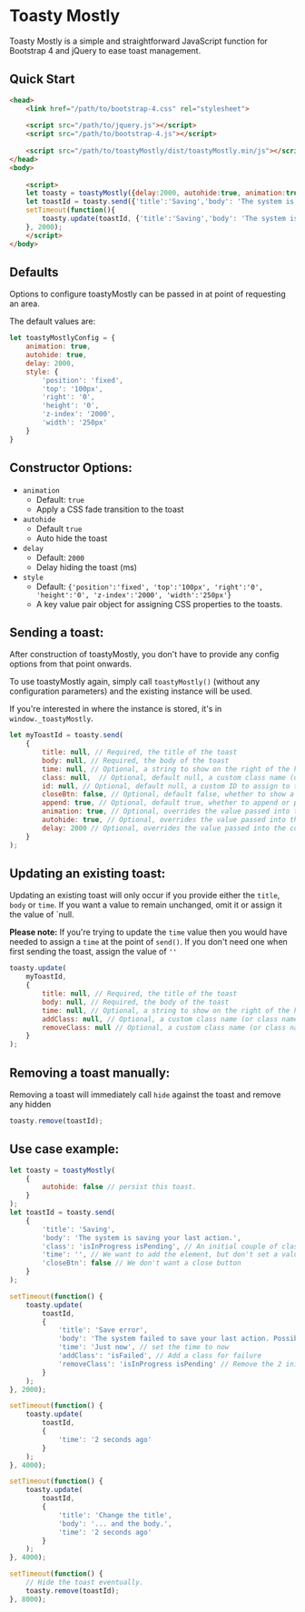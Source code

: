 Toasty Mostly
=============

Toasty Mostly is a simple and straightforward JavaScript function for Bootstrap 4 and jQuery to ease toast management.

## Quick Start

```html
<head>
    <link href="/path/to/bootstrap-4.css" rel="stylesheet">
    
    <script src="/path/to/jquery.js"></script>
    <script src="/path/to/bootstrap-4.js"></script>
    
    <script src="/path/to/toastyMostly/dist/toastyMostly.min/js"></script>
</head>
<body>
    
    <script>
    let toasty = toastyMostly({delay:2000, autohide:true, animation:true});
    let toastId = toasty.send({'title':'Saving','body': 'The system is saving your last action.', 'time': 'Just now'});
    setTimeout(function(){
        toasty.update(toastId, {'title':'Saving','body': 'The system is STILL saving your last action.', 'time': '2 secs ago'});
    }, 2000);
    </script>
</body>
```

## Defaults

Options to configure toastyMostly can be passed in at point of requesting an area.

The default values are:

```javascript
let toastyMostlyConfig = {
    animation: true,
    autohide: true,
    delay: 2000,
    style: {
        'position': 'fixed', 
        'top': '100px', 
        'right': '0', 
        'height': '0', 
        'z-index': '2000', 
        'width': '250px'
    }
}
```

## Constructor Options:

* `animation`
    * Default: `true`
    * Apply a CSS fade transition to the toast
* `autohide`
    * Default `true`
    * Auto hide the toast
* `delay`
    * Default: `2000`
    * Delay hiding the toast (ms)
* `style`
    * Default: `{'position':'fixed', 'top':'100px', 'right':'0', 'height':'0', 'z-index':'2000', 'width':'250px'}`
    * A key value pair object for assigning CSS properties to the toasts.

## Sending a toast:

After construction of toastyMostly, you don't have to provide any config options from that point onwards.

To use toastyMostly again, simply call `toastyMostly()` (without any configuration parameters) and the existing instance will be used.

If you're interested in where the instance is stored, it's in `window._toastyMostly`.

```javascript
let myToastId = toasty.send(
    {
        title: null, // Required, the title of the toast
        body: null, // Required, the body of the toast
        time: null, // Optional, a string to show on the right of the header, for example '11 mins ago'
        class: null,  // Optional, default null, a custom class name (or class names) to assign to this toast.
        id: null, // Optional, default null, a custom ID to assign to this toast.
        closeBtn: false, // Optional, default false, whether to show a close button on the toast.
        append: true, // Optional, default true, whether to append or prepend (bottom or top) this toast to the current list.
        animation: true, // Optional, overrides the value passed into the constructor.
        autohide: true, // Optional, overrides the value passed into the constructor.
        delay: 2000 // Optional, overrides the value passed into the constructor.
    }
);
```

## Updating an existing toast:

Updating an existing toast will only occur if you provide either the `title`, `body` or `time`. If you want a value to remain unchanged, omit it or assign it the value of `null.

**Please note:** If you're trying to update the `time` value then you would have needed to assign a `time` at the point of `send()`. If you don't need one when first sending the toast, assign the value of `''`

```javascript
toasty.update(
    myToastId,
    {
        title: null, // Required, the title of the toast
        body: null, // Required, the body of the toast
        time: null, // Optional, a string to show on the right of the header, for example '11 mins ago'
        addClass: null, // Optional, a custom class name (or class names) to add to this toast.
        removeClass: null // Optional, a custom class name (or class names) to remove to this toast.
    }
);
```

## Removing a toast manually:

Removing a toast will immediately call `hide` against the toast and remove any hidden

```javascript
toasty.remove(toastId);
```

## Use case example:

```javascript
let toasty = toastyMostly(
    {
        autohide: false // persist this toast.
    }
);
let toastId = toasty.send(
    {
        'title': 'Saving',
        'body': 'The system is saving your last action.',
        'class': 'isInProgress isPending', // An initial couple of classes to style the toast as in progress
        'time': '', // We want to add the element, but don't set a value.
        'closeBtn': false // We don't want a close button
    }
);

setTimeout(function() {
    toasty.update(
        toastId,
        {
            'title': 'Save error',
            'body': 'The system failed to save your last action. Possible reasons are<br />&middot; The server errored.<br />&middot; The data was invalid.',
            'time': 'Just now', // set the time to now
            'addClass': 'isFailed', // Add a class for failure
            'removeClass': 'isInProgress isPending' // Remove the 2 initial classes
        }
    );
}, 2000);

setTimeout(function() {
    toasty.update(
        toastId,
        {
            'time': '2 seconds ago'
        }
    );
}, 4000);

setTimeout(function() {
    toasty.update(
        toastId,
        {
            'title': 'Change the title',
            'body': '... and the body.',
            'time': '2 seconds ago'
        }
    );
}, 4000);

setTimeout(function() {
    // Hide the toast eventually.
    toasty.remove(toastId);
}, 8000);
```
